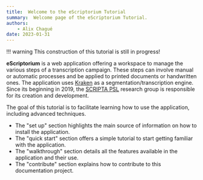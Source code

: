 ```yaml
---
title:  Welcome to the eScriptorium Tutorial
summary:  Welcome page of the eScriptorium Tutorial.
authors:
    - Alix Chagué
date: 2023-01-31
---
```


!!! warning
    This construction of this tutorial is still in progress!

**eScriptorium** is a web application offering a workspace to manage the various steps of a transcription campaign. These steps can involve manual or automatic processes and be applied to printed documents or handwritten ones. The application uses [Kraken](https://kraken.re/) as a segmentation/transcription engine. Since its beginning in 2019, the [SCRIPTA PSL](https://scripta.psl.eu/) research group is responsible for its creation and development.

The goal of this tutorial is to facilitate learning how to use the application, including advanced techniques.  

- The "set up" section highlights the main source of information on how to install the application.
- The "quick start" section offers a simple tutorial to start getting familiar with the application.
- The "walkthrough" section details all the features available in the application and their use.
- The "contribute" section explains how to contribute to this documentation project.
